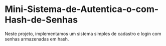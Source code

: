 # Mini-Sistema-de-Autentica-o-com-Hash-de-Senhas
Neste projeto, implementamos um sistema simples de cadastro e login com senhas armazenadas em hash.
